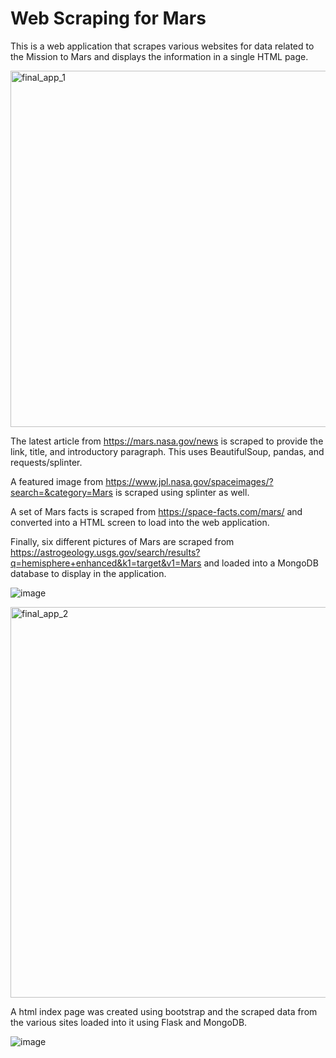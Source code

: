 <h1> Web Scraping for Mars </h1>

This is a web application that scrapes various websites for data related to the Mission to Mars and displays the information in a single HTML page.

<img width="570" alt="final_app_1" src="https://user-images.githubusercontent.com/70925750/112411361-c6c57f80-8cea-11eb-8759-8d72a6c674e8.PNG">

The latest article from https://mars.nasa.gov/news is scraped to provide the link, title, and introductory paragraph. This uses BeautifulSoup, pandas, and requests/splinter.

A featured image from https://www.jpl.nasa.gov/spaceimages/?search=&category=Mars is scraped using splinter as well.

A set of Mars facts is scraped from https://space-facts.com/mars/ and converted into a HTML screen to load into the web application.

Finally, six different pictures of Mars are scraped from https://astrogeology.usgs.gov/search/results?q=hemisphere+enhanced&k1=target&v1=Mars and loaded into a MongoDB database to display in the application.

![image](https://user-images.githubusercontent.com/70925750/112412335-5d467080-8cec-11eb-8318-2fd8fd793378.png)

<img width="625" alt="final_app_2" src="https://user-images.githubusercontent.com/70925750/112411394-d80e8c00-8cea-11eb-8d5a-9d7ea970c4e4.PNG">

A html index page was created using bootstrap and the scraped data from the various sites loaded into it using Flask and MongoDB.

![image](https://user-images.githubusercontent.com/70925750/112412409-74855e00-8cec-11eb-9579-a40db37e6862.png)
